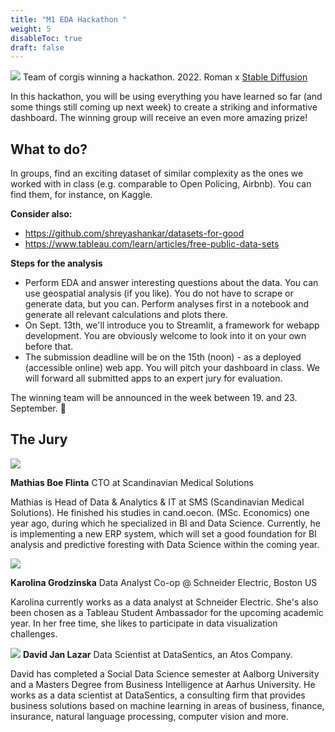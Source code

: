 ```yaml
---
title: "M1 EDA Hackathon "
weight: 5
disableToc: true
draft: false
---
```


![](/ds22/images/corgi_hackathon.png)
Team of corgis winning a hackathon. 2022. Roman x [Stable Diffusion](https://stability.ai/blog/stable-diffusion-public-release)


In this hackathon, you will be using everything you have learned so far (and some things still coming up next week) to create a striking and informative dashboard. The winning group will receive an even more amazing prize!

## What to do?

In groups, find an exciting dataset of similar complexity as the ones we worked with in class (e.g. comparable to Open Policing, Airbnb). You can find them, for instance, on Kaggle.

**Consider also:**
* https://github.com/shreyashankar/datasets-for-good
* https://www.tableau.com/learn/articles/free-public-data-sets

**Steps for the analysis**
* Perform EDA and answer interesting questions about the data. You can use geospatial analysis (if you like). You do not have to scrape or generate data, but you can. Perform analyses first in a notebook and generate all relevant calculations and plots there.
* On Sept. 13th, we'll introduce you to Streamlit, a framework for webapp development. You are obviously welcome to look into it on your own before that.
* The submission deadline will be on the 15th (noon) - as a deployed (accessible online) web app. You will pitch your dashboard in class. We will forward all submitted apps to an expert jury for evaluation.

The winning team will be announced in the week between 19. and 23. September. 🎉

## The Jury


![](/ds22/images/mathias.jpg?height=200px)

**Mathias Boe Flinta**
CTO at Scandinavian Medical Solutions

Mathias is Head of Data & Analytics & IT at SMS (Scandinavian Medical Solutions). He finished his studies in cand.oecon. (MSc. Economics) one year ago, during which he specialized in BI and Data Science. Currently, he is implementing a new ERP system, which will set a good foundation for BI analysis and predictive foresting with Data Science within the coming year.


![](/ds22/images/karolina.jpeg?height=200px)

**Karolina Grodzinska**
Data Analyst Co-op @ Schneider Electric, Boston US

Karolina currently works as a data analyst at Schneider Electric. She's also been chosen as a Tableau Student Ambassador for the upcoming academic year. In her free time, she likes to participate in data visualization challenges.


![](/ds22/images/david.jpg?height=200px)
**David Jan Lazar**
Data Scientist at DataSentics, an Atos Company.

David has completed a Social Data Science semester at Aalborg University and a Masters Degree from Business Intelligence at Aarhus University. He works as a data scientist at DataSentics, a consulting firm that provides business solutions based on machine learning in areas of business, finance, insurance, natural language processing, computer vision and more.  